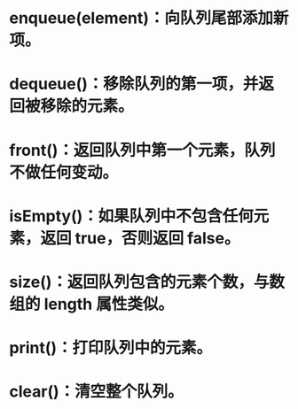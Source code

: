 # enqueue(element)：向队列尾部添加新项。

# dequeue()：移除队列的第一项，并返回被移除的元素。

# front()：返回队列中第一个元素，队列不做任何变动。

# isEmpty()：如果队列中不包含任何元素，返回 true，否则返回 false。

# size()：返回队列包含的元素个数，与数组的 length 属性类似。

# print()：打印队列中的元素。

# clear()：清空整个队列。

